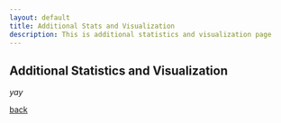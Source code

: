 ```yaml
---
layout: default
title: Additional Stats and Visualization
description: This is additional statistics and visualization page
---
```


## Additional Statistics and Visualization

_yay_

[back](./)

